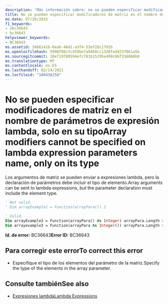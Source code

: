 ```yaml
---
description: 'Más información sobre: no se pueden especificar modificadores de matriz en el nombre de parámetros de expresión lambda, solo en su tipo'
title: No se pueden especificar modificadores de matriz en el nombre de parámetros de expresión lambda, solo en su tipo
ms.date: 07/20/2015
f1_keywords:
- vbc36643
- bc36643
helpviewer_keywords:
- BC36643
ms.assetid: 34b6141b-6eab-4641-a3f4-53ef28c1792b
ms.openlocfilehash: 5998f98cfcd59be7a94b9cc1320fed4237061a5b
ms.sourcegitcommit: 10e719780594efc781b15295e499c66f316068b8
ms.translationtype: MT
ms.contentlocale: es-ES
ms.lasthandoff: 02/14/2021
ms.locfileid: "100436258"
---
```

# <a name="array-modifiers-cannot-be-specified-on-lambda-expression-parameters-name-only-on-its-type"></a><span data-ttu-id="6188b-103">No se pueden especificar modificadores de matriz en el nombre de parámetros de expresión lambda, solo en su tipo</span><span class="sxs-lookup"><span data-stu-id="6188b-103">Array modifiers cannot be specified on lambda expression parameters name, only on its type</span></span>

<span data-ttu-id="6188b-104">Los argumentos de matriz se pueden enviar a expresiones lambda, pero la declaración de parámetros debe incluir el tipo de elemento.</span><span class="sxs-lookup"><span data-stu-id="6188b-104">Array arguments can be sent to lambda expressions, but the parameter declaration must include the element type.</span></span>  
  
```vb  
' Not valid.  
' Dim arrayExample1 = Function(arrayPara()) 2  
  
' Valid.  
Dim arrayExample2 = Function(arrayPara() As Integer) arrayPara.Length > 0  
Dim arrayexample3 = Function(arrayPara As Integer()) arrayPara.Length > 0  
```  
  
 <span data-ttu-id="6188b-105">**Id. de error:** BC36643</span><span class="sxs-lookup"><span data-stu-id="6188b-105">**Error ID:** BC36643</span></span>  
  
## <a name="to-correct-this-error"></a><span data-ttu-id="6188b-106">Para corregir este error</span><span class="sxs-lookup"><span data-stu-id="6188b-106">To correct this error</span></span>  
  
- <span data-ttu-id="6188b-107">Especifique el tipo de los elementos del parámetro de la matriz.</span><span class="sxs-lookup"><span data-stu-id="6188b-107">Specify the type of the elements in the array parameter.</span></span>  
  
## <a name="see-also"></a><span data-ttu-id="6188b-108">Consulte también</span><span class="sxs-lookup"><span data-stu-id="6188b-108">See also</span></span>

- [<span data-ttu-id="6188b-109">Expresiones lambda</span><span class="sxs-lookup"><span data-stu-id="6188b-109">Lambda Expressions</span></span>](../programming-guide/language-features/procedures/lambda-expressions.md)

